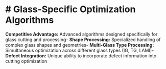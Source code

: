 # # Glass-Specific Optimization Algorithms

**Competitive Advantage:** Advanced algorithms designed specifically for glass cutting and processing- **Shape Processing:** Specialized handling of complex glass shapes and geometries- **Multi-Glass Type Processing:** Simultaneous optimization across different glass types (IG, TG, LAMI)- **Defect Integration:** Unique ability to incorporate defect information into cutting optimization
